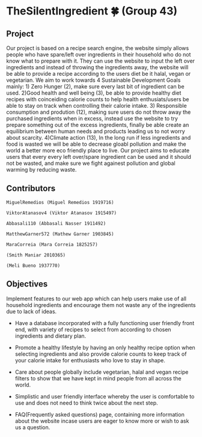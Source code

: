 # TheSilentIngredient :four_leaf_clover: (Group 43)

## Project
Our project is based on a recipe search engine, the website simply allows people who have spare/left over ingredients in their household who do not know what to prepare with it. They can use the website to input the left over ingredients and instead of throwing the ingredients away, the website will be able to provide a recipe according to the users diet be it halal, vegan or vegetarian. We aim to work towards 4 Sustainable Development Goals mainly: 1) Zero Hunger (2), make sure every last bit of ingredient can be used. 2)Good health and well being (3), be able to provide healthy diet recipes with coinceiding calorie counts to help health enthusiats/users be able to stay on track when controlling their calorie intake. 3) Responsible consumption and prodution (12), making sure users do not throw away the purchased ingredients when in excess, instead use the website to try prepare something out of the excess ingredients, finally be able create an equilibrium between human needs and products leading us to not worry about scarcity. 4)Climate action (13), In the long run if less ingredients and food is wasted we will be able to decrease gloabl pollution and make the world a better more eco friendly place to live. Our project aims to educate users that every every left over/spare ingredient can be used and it should not be wasted, and make sure we fight againest pollution and global warming by reducing waste.

## Contributors
```
MiguelRemedios (Miguel Remedios 1919716)
```

```
ViktorAtanasov4 (Viktor Atanasov 1915497)
```

```
Abbasali110 (Abbasali Nasser 1911492)
```

```
MatthewGarner572 (Mathew Garner 1903845)
```

```
MaraCorreia (Mara Correia 1825257)
```

```
(Smith Maniar 2010365)
```

```
(Meli Bueno 1937770)
```

## Objectives

Implement features to our web app which can help users make use of all household ingredients and encourage them not waste any of the ingredients due to lack of ideas.

* Have a database incorporated with a fully functioning user friendly front end,  with variety of recipes to select from according to chosen ingredients and dietary plan.

* Promote a healthy lifestyle by having an only healthy recipe option when selecting ingredients and also provide calorie counts to keep track of your calorie intake for enthusiasts who love to stay in shape.

* Care about people globally include vegetarian, halal and vegan recipe filters to show that we have kept in mind people from all across the world.

* Simplistic and user friendly interface whereby the user is comfortable to use and does not need to think twice about the next step.

* FAQ(Frequently asked questions) page, containing more information about the website incase users are eager to know more or wish to ask us a question.
